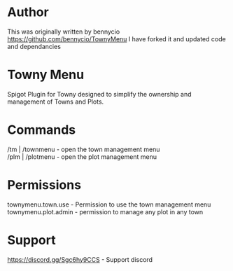 # Author
 This was originally written by bennycio
 https://github.com/bennycio/TownyMenu
 I have forked it and updated code and dependancies
 
# Towny Menu
 Spigot Plugin for Towny designed to simplify the ownership and management of Towns and Plots.

 
# Commands
 /tm | /townmenu - open the town management menu  
 /plm | /plotmenu - open the plot management menu  


# Permissions

townymenu.town.use - Permission to use the town management menu  
townymenu.plot.admin - permission to manage any plot in any town  

# Support
https://discord.gg/Sgc6hy9CCS - Support discord
